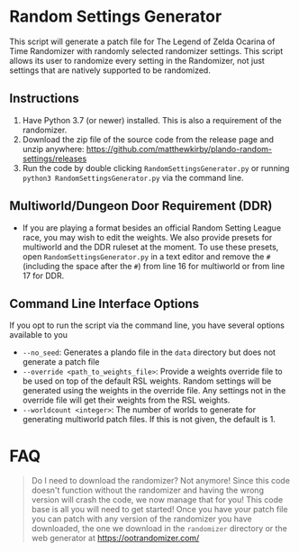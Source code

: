 # Random Settings Generator
This script will generate a patch file for The Legend of Zelda Ocarina of Time Randomizer with randomly selected randomizer settings.
This script allows its user to randomize every setting in the Randomizer, not just settings that are natively supported to be randomized.

## Instructions
1. Have Python 3.7 (or newer) installed. This is also a requirement of the randomizer.
2. Download the zip file of the source code from the release page and unzip anywhere: https://github.com/matthewkirby/plando-random-settings/releases
3. Run the code by double clicking `RandomSettingsGenerator.py` or running `python3 RandomSettingsGenerator.py` via the command line.

## Multiworld/Dungeon Door Requirement (DDR)
- If you are playing a format besides an official Random Setting League race, you may wish to edit the weights. We also provide presets for multiworld and the DDR ruleset at the moment. To use these presets, open `RandomSettingsGenerator.py` in a text editor and remove the `# ` (including the space after the `#`) from line 16 for multiworld or from line 17 for DDR.

## Command Line Interface Options
If you opt to run the script via the command line, you have several options available to you
- `--no_seed`: Generates a plando file in the `data` directory but does not generate a patch file
- `--override <path_to_weights_file>`: Provide a weights override file to be used on top of the default RSL weights. Random settings will be generated using the weights in the override file. Any settings not in the override file will get their weights from the RSL weights.
- `--worldcount <integer>`: The number of worlds to generate for generating multiworld patch files. If this is not given, the default is 1.

# FAQ
> Do I need to download the randomizer?
Not anymore! Since this code doesn't function without the randomizer and having the wrong version will crash the code, we now manage that for you! This code base is all you will need to get started! Once you have your patch file you can patch with any version of the randomizer you have downloaded, the one we download in the `randomizer` directory or the web generator at https://ootrandomizer.com/